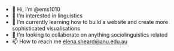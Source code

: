- 👋 Hi, I’m @ems1010
- 👀 I’m interested in linguistics
- 🌱 I’m currently learning how to build a website and create more sophisticated visualisations
- 💞️ I’m looking to collaborate on anything sociolinguistics related
- 📫 How to reach me elena.sheard@anu.edu.au

<!---
ems1010/ems1010 is a ✨ special ✨ repository because its `README.md` (this file) appears on your GitHub profile.
You can click the Preview link to take a look at your changes.
--->
